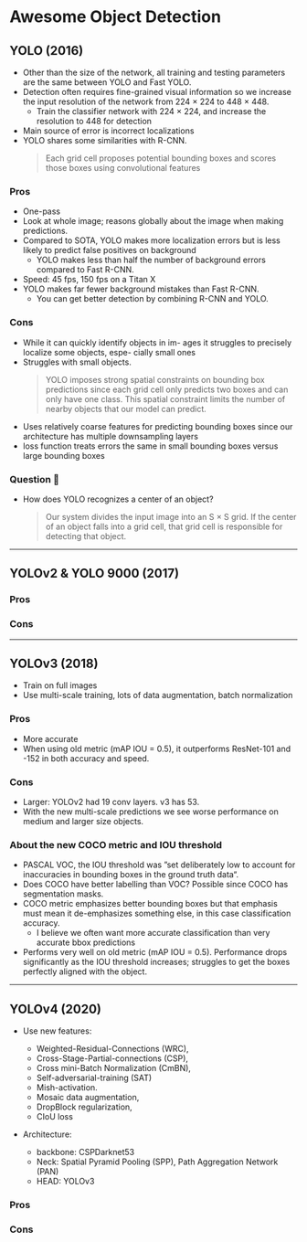 # Awesome Object Detection

## YOLO (2016)

- Other than the size of the network, all training and testing parameters are the same between YOLO and Fast YOLO.
- Detection often requires fine-grained visual information so we increase the input resolution of the network from 224 × 224 to 448 × 448.
    - Train the classifier network with 224 × 224, and increase the resolution to 448 for detection
- Main source of error is incorrect localizations
- YOLO shares some similarities with R-CNN. 
    > Each grid cell proposes potential bounding boxes and scores those boxes using convolutional features
### Pros
- One-pass
- Look at whole image; reasons globally about the image when making predictions.
- Compared to SOTA, YOLO makes more localization errors but is less likely to predict false positives on background
    - YOLO makes less than half the number of background errors compared to Fast R-CNN.
- Speed: 45 fps, 150 fps on a Titan X
- YOLO makes far fewer background mistakes than Fast R-CNN.
    - You can get better detection by combining R-CNN and YOLO.

### Cons
- While it can quickly identify objects in im- ages it struggles to precisely localize some objects, espe- cially small ones
- Struggles with small objects. 
    > YOLO imposes strong spatial constraints on bounding box predictions since each grid cell only predicts two boxes and can only have one class. This spatial constraint limits the number of nearby objects that our model can predict. 
- Uses relatively coarse features for predicting bounding boxes since our architecture has multiple downsampling layers
- loss function treats errors the same in small bounding boxes versus large bounding boxes

### Question 🤔

- How does YOLO recognizes a center of an object?
    > Our system divides the input image into an S × S grid. If the center of an object falls into a grid cell, that grid cell is responsible for detecting that object.


--------
## YOLOv2 & YOLO 9000 (2017)

### Pros

### Cons


--------
## YOLOv3 (2018)
- Train on full images 
- Use multi-scale training, lots of data augmentation, batch normalization

### Pros
- More accurate
- When using old metric (mAP IOU = 0.5), it outperforms ResNet-101 and -152 in both accuracy and speed.

### Cons
- Larger: YOLOv2 had 19 conv layers. v3 has 53.
- With the new multi-scale predictions we see worse performance on medium and larger size objects. 


### About the new COCO metric and IOU threshold
- PASCAL VOC, the IOU threshold was ”set deliberately low to account for inaccuracies in bounding boxes in the ground truth data“. 
- Does COCO have better labelling than VOC? Possible since COCO has segmentation masks.
- COCO metric emphasizes better bounding boxes but that emphasis must mean it de-emphasizes something else, in this case classification accuracy.
    - I believe we often want more accurate classification than very accurate bbox predictions
- Performs very well on old metric (mAP IOU = 0.5). Performance drops significantly as the IOU threshold increases; struggles to get the boxes perfectly aligned with the object.


--------
## YOLOv4 (2020)
- Use new features:
    - Weighted-Residual-Connections (WRC), 
    - Cross-Stage-Partial-connections (CSP), 
    - Cross mini-Batch Normalization (CmBN), 
    - Self-adversarial-training (SAT) 
    - Mish-activation. 
    - Mosaic data augmentation, 
    - DropBlock regularization, 
    - CIoU loss

- Architecture:
    - backbone: CSPDarknet53
    - Neck: Spatial Pyramid Pooling (SPP), Path Aggregation Network (PAN)
    - HEAD: YOLOv3
### Pros

### Cons

